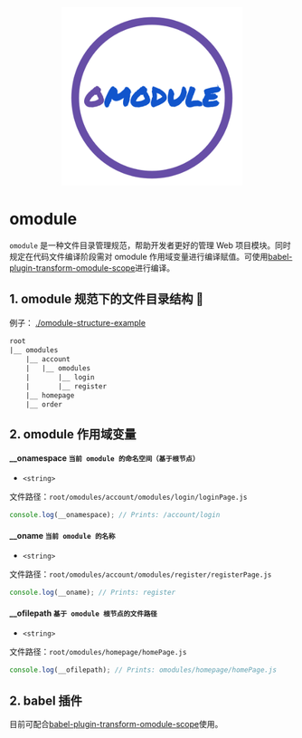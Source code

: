 <p align="center">
    <img width="320" src="./omodule-logo.svg">
</p>

# omodule
`omodule` 是一种文件目录管理规范，帮助开发者更好的管理 Web 项目模块。同时规定在代码文件编译阶段需对 omodule 作用域变量进行编译赋值。可使用[babel-plugin-transform-omodule-scope](https://github.com/omodule/babel-plugin-transform-omodule-scope)进行编译。

## 1. omodule 规范下的文件目录结构 🌲
例子： [./omodule-structure-example](./omodule-structure-example)
```
root
|__ omodules
    |__ account
    |   |__ omodules
    |       |__ login
    |       |__ register
    |__ homepage
    |__ order
```
## 2. omodule 作用域变量

#### __onamespace `当前 omodule 的命名空间（基于根节点）`
- `<string>`

文件路径：`root/omodules/account/omodules/login/loginPage.js`

```javascript
console.log(__onamespace); // Prints: /account/login
```

#### __oname `当前 omodule 的名称`
- `<string>`

文件路径：`root/omodules/account/omodules/register/registerPage.js`
```javascript
console.log(__oname); // Prints: register
```

#### __ofilepath `基于 omodule 根节点的文件路径`
- `<string>`

文件路径：`root/omodules/homepage/homePage.js`

```javascript
console.log(__ofilepath); // Prints: omodules/homepage/homePage.js
```

## 2. babel 插件
目前可配合[babel-plugin-transform-omodule-scope](https://github.com/omodule/babel-plugin-transform-omodule-scope)使用。
